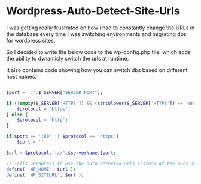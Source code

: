 # Wordpress-Auto-Detect-Site-Urls

I was getting really frustrated on how i had to constantly change the URLs in the database every time I was switching environments and migrating dbs for wordpress sites.

So I decided to write the below code to the wp-config.php file, which adds the ability to dynamicly switch the urls at runtime.

It also contains code showing how you can switch dbs based on different host names.

```php

$port = ':'.$_SERVER["SERVER_PORT"];

if (!empty($_SERVER['HTTPS']) && (strtolower($_SERVER['HTTPS']) == 'on' || $_SERVER['HTTPS'] == '1')) {
	$protocol = 'https';
} else {
	$protocol = 'http';
}

if($port == ':80' || $protocol == 'https')
	$port = '';

$url = $protocol.'://'.$serverName.$port;

// Tells wordpress to use the auto detected urls instead of the ones in the db
define( 'WP_HOME', $url );
define( 'WP_SITEURL', $url );
